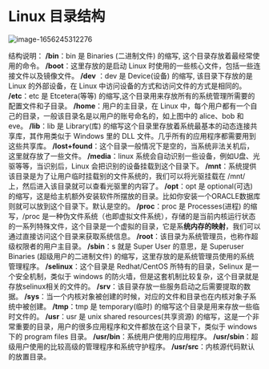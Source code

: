 # Linux 目录结构
![image-1656245312276](/upload/2022/06/image-1656245312276.png)

结构说明：
**/bin**：bin 是 Binaries (二进制文件) 的缩写, 这个目录存放着最经常使用的命令。
**/boot**：这里存放的是启动 Linux 时使用的一些核心文件，包括一些连接文件以及镜像文件。
**/dev** ：dev 是 Device(设备) 的缩写, 该目录下存放的是 Linux 的外部设备，在 Linux 中访问设备的方式和访问文件的方式是相同的。
**/etc**：etc 是 Etcetera(等等) 的缩写,这个目录用来存放所有的系统管理所需要的配置文件和子目录。
**/home**：用户的主目录，在 Linux 中，每个用户都有一个自己的目录，一般该目录名是以用户的账号命名的，如上图中的 alice、bob 和 eve。
**/lib**：lib 是 Library(库) 的缩写这个目录里存放着系统最基本的动态连接共享库，其作用类似于 Windows 里的 DLL 文件。几乎所有的应用程序都需要用到这些共享库。
**/lost+found**：这个目录一般情况下是空的，当系统非法关机后，这里就存放了一些文件。
**/media**：linux 系统会自动识别一些设备，例如U盘、光驱等等，当识别后，Linux 会把识别的设备挂载到这个目录下。
**/mnt**：系统提供该目录是为了让用户临时挂载别的文件系统的，我们可以将光驱挂载在 /mnt/ 上，然后进入该目录就可以查看光驱里的内容了。
**/opt**：opt 是 optional(可选) 的缩写，这是给主机额外安装软件所摆放的目录。比如你安装一个ORACLE数据库则就可以放到这个目录下。默认是空的。
**/proc**：proc 是 Processes(进程) 的缩写，/proc 是一种伪文件系统（也即虚拟文件系统），存储的是当前内核运行状态的一系列特殊文件，这个目录是一个虚拟的目录，它是系**统内存的映射**，我们可以通过直接访问这个目录来获取系统信息。
**/root**：该目录为系统管理员，也称作超级权限者的用户主目录。
**/sbin**：s 就是 Super User 的意思，是 Superuser Binaries (超级用户的二进制文件) 的缩写，这里存放的是系统管理员使用的系统管理程序。
**/selinux**：这个目录是 Redhat/CentOS 所特有的目录，Selinux 是一个安全机制，类似于 windows 的防火墙，但是这套机制比较复杂，这个目录就是存放selinux相关的文件的。
**/srv**：该目录存放一些服务启动之后需要提取的数据。
**/sys**：当一个内核对象被创建的时候，对应的文件和目录也在内核对象子系统中被创建。
**/tmp**：tmp 是 temporary(临时) 的缩写这个目录是用来存放一些临时文件的。
**/usr**：usr 是 unix shared resources(共享资源) 的缩写，这是一个非常重要的目录，用户的很多应用程序和文件都放在这个目录下，类似于 windows 下的 program files 目录。
**/usr/bin**：系统用户使用的应用程序。
**/usr/sbin**：超级用户使用的比较高级的管理程序和系统守护程序。
**/usr/src**：内核源代码默认的放置目录。

